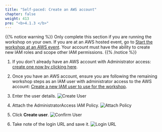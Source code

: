 ```yaml
---
title: "Self-paced: Create an AWS account"
chapter: false
weight: 413
pre: "<b>4.1.3 </b>"
---
```


{{% notice warning %}}
Only complete this section if you are running the workshop on your own. If you are at an AWS hosted event, go to [Start the workshop at an AWS event](212_aws_event_account.html).
Your account must have the ability to create new IAM roles and scope other IAM permissions.
{{% /notice %}}

1. If you don't already have an AWS account with Administrator access: [create
one now by clicking here](https://aws.amazon.com/getting-started/).

1. Once you have an AWS account, ensure you are following the remaining workshop steps
as an IAM user with administrator access to the AWS account:
[Create a new IAM user to use for the workshop](https://console.aws.amazon.com/iam/home?#/users$new).

1. Enter the user details.
![Create User](/images/iam-1-create-user.png)

1. Attach the AdministratorAccess IAM Policy.
![Attach Policy](/images/iam-2-attach-policy.png)

1. Click **Create user**.
![Confirm User](/images/iam-3-create-user.png)

1. Take note of the login URL and save it.
![Login URL](/images/iam-4-save-url.png)


